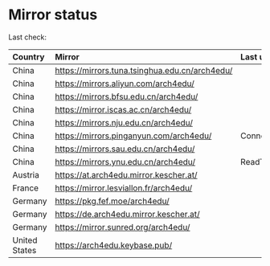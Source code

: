 <script src="./time.js"></script>
# Mirror status
Last check: <script type="text/javascript">localize(1673580128.1864674);</script>

|Country|Mirror|Last update|
|:------|:-----|:----------|
|China|https://mirrors.tuna.tsinghua.edu.cn/arch4edu/|<script type="text/javascript">localize(1673548517);</script>|
|China|https://mirrors.aliyun.com/arch4edu/|<script type="text/javascript">localize(1673548517);</script>|
|China|https://mirrors.bfsu.edu.cn/arch4edu/|<script type="text/javascript">localize(1673548517);</script>|
|China|https://mirror.iscas.ac.cn/arch4edu/|<script type="text/javascript">localize(1673548517);</script>|
|China|https://mirrors.nju.edu.cn/arch4edu/|<script type="text/javascript">localize(1673462179);</script>|
|China|https://mirrors.pinganyun.com/arch4edu/|ConnectionError|
|China|https://mirrors.sau.edu.cn/arch4edu/|<script type="text/javascript">localize(1671258899);</script>|
|China|https://mirrors.ynu.edu.cn/arch4edu/|ReadTimeout|
|Austria|https://at.arch4edu.mirror.kescher.at/|<script type="text/javascript">localize(1673548517);</script>|
|France|https://mirror.lesviallon.fr/arch4edu/|<script type="text/javascript">localize(1673548517);</script>|
|Germany|https://pkg.fef.moe/arch4edu/|<script type="text/javascript">localize(1673548517);</script>|
|Germany|https://de.arch4edu.mirror.kescher.at/|<script type="text/javascript">localize(1673548517);</script>|
|Germany|https://mirror.sunred.org/arch4edu/|<script type="text/javascript">localize(1673548517);</script>|
|United States|https://arch4edu.keybase.pub/|<script type="text/javascript">localize(1673505195);</script>|

<script src="./tablefilter/tablefilter.js"></script>
<script src="./table.js"></script>
